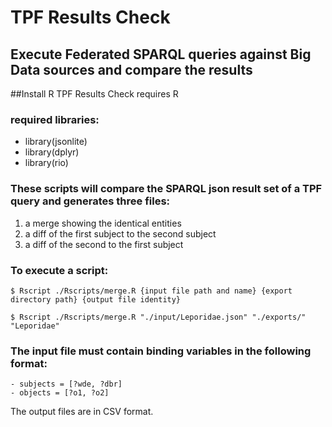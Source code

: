 # TPF Results Check

## Execute Federated SPARQL queries against Big Data sources and compare the results

##Install R
TPF Results Check requires R

### required libraries:
- library(jsonlite)
- library(dplyr)
- library(rio)

### These scripts will compare the SPARQL json result set of a TPF query and generates three files:
1) a merge showing the identical entities
2) a diff of the first subject to the second subject
3) a diff of the second to the first subject

### To execute a script:

```
$ Rscript ./Rscripts/merge.R {input file path and name} {export directory path} {output file identity}

$ Rscript ./Rscripts/merge.R "./input/Leporidae.json" "./exports/" "Leporidae" 
```

### The input file must contain binding variables in the following format:

``` 
- subjects = [?wde, ?dbr]
- objects = [?o1, ?o2]
```

The output files are in CSV format.